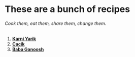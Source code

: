 # These are a bunch of recipes

###### Cook them, eat them, share them, change them.




1. [__Karni Yarik__](src/karni_yarik.md)
1. [__Cacik__](src/cacik.md)
1. [__Baba Ganoosh__](src/baba_ganoosh.md)


